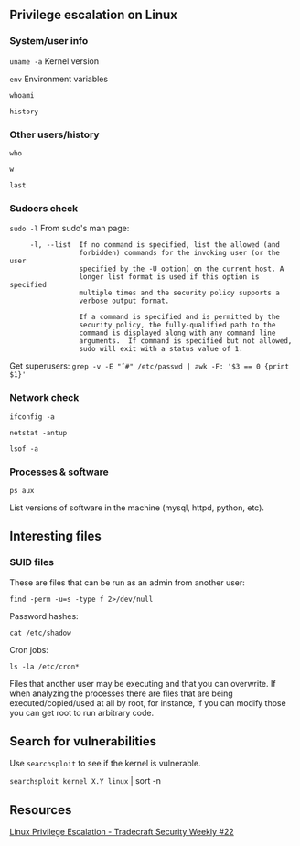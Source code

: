## Privilege escalation on Linux
### System/user info
`uname -a` Kernel version

`env` Environment variables

`whoami`

`history`

### Other users/history
`who`

`w`

`last`

### Sudoers check
`sudo -l` From sudo's man page:
```
     -l, --list  If no command is specified, list the allowed (and
                 forbidden) commands for the invoking user (or the user
                 specified by the -U option) on the current host. A
                 longer list format is used if this option is specified
                 multiple times and the security policy supports a
                 verbose output format.

                 If a command is specified and is permitted by the
                 security policy, the fully-qualified path to the
                 command is displayed along with any command line
                 arguments.  If command is specified but not allowed,
                 sudo will exit with a status value of 1.
```

Get superusers:
 `grep -v -E "ˆ#" /etc/passwd | awk -F: '$3 == 0 {print $1}'`
 
 ### Network check
 `ifconfig -a`

 `netstat -antup`
 
`lsof -a`

### Processes & software
`ps aux`

List versions of software in the machine (mysql, httpd, python, etc).

## Interesting files
### SUID files
These are files that can be run as an admin from another user:

`find -perm -u=s -type f 2>/dev/null`

Password hashes:

`cat /etc/shadow`

Cron jobs:

`ls -la /etc/cron*`

Files that another user may be executing and that you can overwrite. If when analyzing the processes there are files that are being executed/copied/used at all by root, for instance, if you can modify those you can get root to run arbitrary code.


## Search for vulnerabilities
Use `searchsploit` to see if the kernel is vulnerable.

`searchsploit kernel X.Y linux` | sort -n

## Resources
[Linux Privilege Escalation - Tradecraft Security Weekly #22](https://www.youtube.com/watch?v=oYHAi0cgur4)
